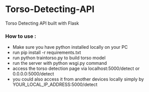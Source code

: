 # Torso-Detecting-API
Torso Detecting API built with Flask 

<h3>How to use : </h3>

<ul>
  <li> Make sure you have python installed locally on your PC</li>
  <li> run pip install -r requirements.txt </li>
  <li> run python traintorso.py to build torso model </li>
  <li> run the server with python wsgi.py command </li>
  <li> access the torso detection page via localhost:5000/detect or 0.0.0.0:5000/detect</li>
  <li> you could also access it from another devices locally simply by YOUR_LOCAL_IP_ADDRESS:5000/detect</li>
</ul>
